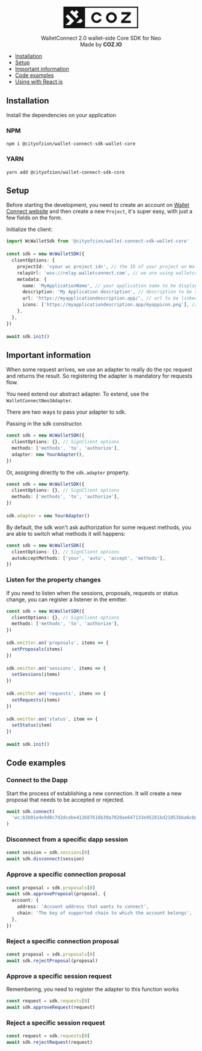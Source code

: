 <p align="center">
  <img
    src="https://raw.githubusercontent.com/CityOfZion/wallet-connect-sdk/develop/.github/resources/images/coz.png"
    width="200px;">
</p>

<p align="center">
  WalletConnect 2.0 wallet-side Core SDK for Neo
  <br/> Made by <b>COZ.IO</b>
</p>

- [Installation](#installation)
- [Setup](#setup)
- [Important information](#important-information)
- [Code examples](#code-examples)
- [Using with React.js](https://www.npmjs.com/package/@cityofzion/wallet-connect-sdk-wallet-react)

## Installation

Install the dependencies on your application

### NPM

```
npm i @cityofzion/wallet-connect-sdk-wallet-core
```

### YARN

```
yarn add @cityofzion/wallet-connect-sdk-core
```

## Setup

Before starting the development, you need to create an account on [Wallet Connect website](https://walletconnect.com/)
and then create a new `Project`, it's super easy, with just a few fields on the form.

Initialize the client:

```ts
import WcWalletSdk from '@cityofzion/wallet-connect-sdk-wallet-core'

const sdk = new WcWalletSDK({
  clientOptions: {
    projectId: '<your wc project id>', // the ID of your project on Wallet Connect website
    relayUrl: 'wss://relay.walletconnect.com', // we are using walletconnect's official relay server
    metadata: {
      name: 'MyApplicationName', // your application name to be displayed on the wallet
      description: 'My Application description', // description to be shown on the wallet
      url: 'https://myapplicationdescription.app/', // url to be linked on the wallet
      icons: ['https://myapplicationdescription.app/myappicon.png'], // icon to be shown on the wallet
    },
  },
})

await sdk.init()
```

## Important information

When some request arrives, we use an adapter to really do the rpc request and returns the result. So registering the adapter
is mandatory for requests flow.

You need extend our abstract adapter. To extend, use the `WalletConnectNeo3Adapter`.

There are two ways to pass your adapter to sdk.

Passing in the sdk constructor.

```ts
const sdk = new WcWalletSDK({
  clientOptions: {}, // SignClient options
  methods: ['methods', 'to', 'authorize'],
  adapter: new YourAdapter(),
})
```

Or, assigning directly to the `sdk.adapter` property.

```ts
const sdk = new WcWalletSDK({
  clientOptions: {}, // SignClient options
  methods: ['methods', 'to', 'authorize'],
})

sdk.adapter = new YourAdapter()
```

By default, the sdk won't ask authorization for some request methods, you are able to switch what methods it will happens:

```ts
const sdk = new WcWalletSDK({
  clientOptions: {}, // SignClient options
  autoAcceptMethods: ['your', 'auto', 'accept', 'methods'],
})
```

### Listen for the property changes

If you need to listen when the sessions, proposals, requests or status change, you can register a listener in the emitter.

```ts
const sdk = new WcWalletSDK({
  clientOptions: {}, // SignClient options
  methods: ['methods', 'to', 'authorize'],
})

sdk.emitter.on('proposals', items => {
  setProposals(items)
})

sdk.emitter.on('sessions', items => {
  setSessions(items)
})

sdk.emitter.on('requests', items => {
  setRequests(items)
})

sdk.emitter.on('status', item => {
  setStatus(item)
})

await sdk.init()
```

## Code examples

### Connect to the Dapp

Start the process of establishing a new connection. It will create a new proposal that needs to be accepted or rejected.

```ts
await sdk.connect(
  'wc:b3b01e4e9d0c7d2dcebe412687616b39a7020ae647133e95281bd21053bba6cb@2?relay-protocol=irn&symKey=ee83ff49a5374ed46dc07c2dc1242903aba9b28f60f1cf5f5e48540e5b40a7d6&wccv=2'
)
```

### Disconnect from a specific dapp session

```ts
const session = sdk.sessions[0]
await sdk.disconnect(session)
```

### Approve a specific connection proposal

```ts
const proposal = sdk.proposals[0]
await sdk.approveProposal(proposal, {
  account: {
    address: 'Account address that wants to connect',
    chain: 'The key of supported chain to which the account belongs',
  },
})
```

### Reject a specific connection proposal

```ts
const proposal = sdk.proposals[0]
await sdk.rejectProposal(proposal)
```

### Approve a specific session request

Remembering, you need to register the adapter to this function works

```ts
const request = sdk.requests[0]
await sdk.approveRequest(request)
```

### Reject a specific session request

```ts
const request = sdk.requests[0]
await sdk.rejectRequest(request)
```
